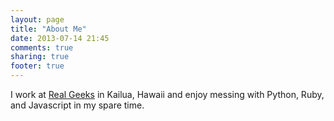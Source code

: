 ```yaml
---
layout: page
title: "About Me"
date: 2013-07-14 21:45
comments: true
sharing: true
footer: true
---
```


I work at [Real Geeks](http://www.realgeeks.com/) in Kailua, Hawaii and
enjoy messing with Python, Ruby, and Javascript in my spare time.
